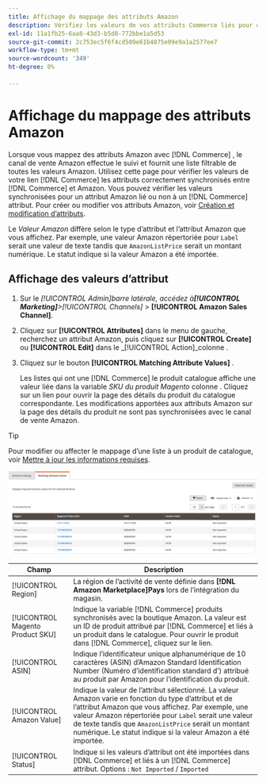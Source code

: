 ```yaml
---
title: Affichage du mappage des attributs Amazon
description: Vérifiez les valeurs de vos attributs Commerce liés pour une synchronisation correcte entre Commerce et Amazon.
exl-id: 11a1fb25-6aa8-43d3-b5d8-772bbe1a5d53
source-git-commit: 2c753ec5f6f4cd509e61b4875e09e9a1a2577ee7
workflow-type: tm+mt
source-wordcount: '349'
ht-degree: 0%

---
```


# Affichage du mappage des attributs Amazon

Lorsque vous mappez des attributs Amazon avec [!DNL Commerce] , le canal de vente Amazon effectue le suivi et fournit une liste filtrable de toutes les valeurs Amazon. Utilisez cette page pour vérifier les valeurs de votre lien [!DNL Commerce] les attributs correctement synchronisés entre [!DNL Commerce] et Amazon. Vous pouvez vérifier les valeurs synchronisées pour un attribut Amazon lié ou non à un [!DNL Commerce] attribut. Pour créer ou modifier vos attributs Amazon, voir [Création et modification d’attributs](./creating-attributes.md).

Le _Valeur Amazon_ diffère selon le type d’attribut et l’attribut Amazon que vous affichez. Par exemple, une valeur Amazon répertoriée pour `Label` serait une valeur de texte tandis que `AmazonListPrice` serait un montant numérique. Le statut indique si la valeur Amazon a été importée.

## Affichage des valeurs d’attribut

1. Sur le _[!UICONTROL Admin]_barre latérale, accédez à&#x200B;**[!UICONTROL Marketing]**>_[!UICONTROL Channels]_ > **[!UICONTROL Amazon Sales Channel]**.

1. Cliquez sur **[!UICONTROL Attributes]** dans le menu de gauche, recherchez un attribut Amazon, puis cliquez sur **[!UICONTROL Create]** ou **[!UICONTROL Edit]** dans le _[!UICONTROL Action]_colonne .

1. Cliquez sur le bouton **[!UICONTROL Matching Attribute Values]** .

   Les listes qui ont une [!DNL Commerce] le produit catalogue affiche une valeur liée dans la variable _SKU du produit Magento_ colonne . Cliquez sur un lien pour ouvrir la page des détails du produit du catalogue correspondante. Les modifications apportées aux attributs Amazon sur la page des détails du produit ne sont pas synchronisées avec le canal de vente Amazon.

>[!TIP]
>Pour modifier ou affecter le mappage d’une liste à un produit de catalogue, voir [Mettre à jour les informations requises](./amazon-manually-update-incomplete-listing.md).

![Affichage des valeurs d’attribut](assets/amazon-managing-attribute-values.png)

| Champ | Description |
|--- |--- |
| [!UICONTROL Region] | La région de l’activité de vente définie dans **[!DNL Amazon Marketplace]Pays** lors de l’intégration du magasin. |
| [!UICONTROL Magento Product SKU] | Indique la variable [!DNL Commerce] produits synchronisés avec la boutique Amazon. La valeur est un ID de produit attribué par [!DNL Commerce] et liés à un produit dans le catalogue. Pour ouvrir le produit dans [!DNL Commerce], cliquez sur le lien. |
| [!UICONTROL ASIN] | Indique l’identificateur unique alphanumérique de 10 caractères (ASIN) d’Amazon Standard Identification Number (Numéro d’identification standard d’) attribué au produit par Amazon pour l’identification du produit. |
| [!UICONTROL Amazon Value] | Indique la valeur de l’attribut sélectionné. La valeur Amazon varie en fonction du type d’attribut et de l’attribut Amazon que vous affichez. Par exemple, une valeur Amazon répertoriée pour `Label` serait une valeur de texte tandis que `AmazonListPrice` serait un montant numérique. Le statut indique si la valeur Amazon a été importée. |
| [!UICONTROL Status] | Indique si les valeurs d’attribut ont été importées dans [!DNL Commerce] et liés à un [!DNL Commerce] attribut. Options : `Not Imported` / `Imported` |

